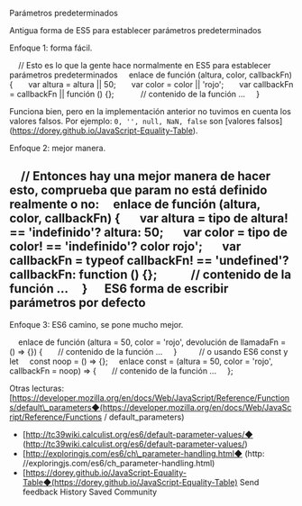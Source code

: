 Parámetros predeterminados

Antigua forma de ES5 para establecer parámetros predeterminados

Enfoque 1: forma fácil.

    // Esto es lo que la gente hace normalmente en ES5 para establecer parámetros predeterminados
    enlace de función (altura, color, callbackFn) {
      var altura = altura || 50;
      var color = color || 'rojo';
      var callbackFn = callbackFn || función () {};
    
      // contenido de la función ...
    }
    

Funciona bien, pero en la implementación anterior no tuvimos en cuenta los valores falsos. Por ejemplo: `0, '', null, NaN, false` son [valores falsos] (https://dorey.github.io/JavaScript-Equality-Table).


Enfoque 2: mejor manera.

    // Entonces hay una mejor manera de hacer esto, comprueba que param no está definido realmente o no:
    enlace de función (altura, color, callbackFn) {
      var altura = tipo de altura! == 'indefinido'? altura: 50;
      var color = tipo de color! == 'indefinido'? color rojo';
      var callbackFn = typeof callbackFn! == 'undefined'? callbackFn: function () {};
    
      // contenido de la función ...
    }
    
ES6 forma de escribir parámetros por defecto
-------------------------------

Enfoque 3: ES6 camino, se pone mucho mejor.


    enlace de función (altura = 50, color = 'rojo', devolución de llamadaFn = () => {}) {
      // contenido de la función ...
    }
    
    // o usando ES6 const y let
    const noop = () => {};
    enlace const = (altura = 50, color = 'rojo', callbackFn = noop) => {
      // contenido de la función ...
    };
    

Otras lecturas:[https://developer.mozilla.org/en/docs/Web/JavaScript/Reference/Functions/default\_parameters◆(https://developer.mozilla.org/en/docs/Web/JavaScript/Reference/Functions / default_parameters)
* [http://tc39wiki.calculist.org/es6/default-parameter-values/◆ (http://tc39wiki.calculist.org/es6/default-parameter-values/)
* [http://exploringjs.com/es6/ch\_parameter-handling.html◆ (http: //exploringjs.com/es6/ch_parameter-handling.html)
* [https://dorey.github.io/JavaScript-Equality-Table◆(https://dorey.github.io/JavaScript-Equality-Table)
Send feedback
History
Saved
Community